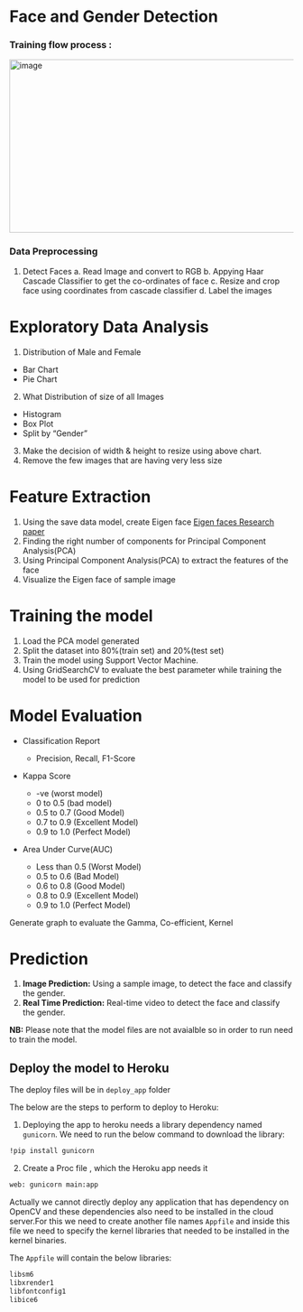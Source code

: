 # Face and Gender Detection

### Training flow process :

<img width="1152" height="307" alt="image" src="https://github.com/user-attachments/assets/2c76d830-58c6-4d7c-82d0-79e919fab974" />


### Data Preprocessing

1. Detect Faces
  a. Read Image and convert to RGB
  b. Appying Haar Cascade Classifier to get the co-ordinates of face
  c. Resize and crop face using coordinates from cascade classifier
  d. Label the images

# Exploratory Data Analysis
1. Distribution of Male and Female
 - Bar Chart
 - Pie Chart
2. What Distribution of size of all Images
 - Histogram
 - Box Plot
 - Split by “Gender”
3. Make the decision of width & height to resize using above chart.
4. Remove the few images that are having very less size

# Feature Extraction
1. Using the save data model, create Eigen face
[Eigen faces Research paper](https://sites.cs.ucsb.edu/~mturk/Papers/mturk-CVPR91.pdf)
2. Finding the right number of components for Principal Component Analysis(PCA)
3. Using Principal Component Analysis(PCA) to extract the features of the face
4. Visualize the Eigen face of sample image

# Training the model
1. Load the PCA model generated
2. Split the dataset into 80%(train set) and 20%(test set)
3. Train the model using Support Vector Machine.
4. Using GridSearchCV to evaluate the best parameter while training the model to be used for prediction

# Model Evaluation
- Classification Report
  - Precision, Recall, F1-Score

- Kappa Score
  - -ve (worst model)
  - 0 to 0.5 (bad model)
  - 0.5 to 0.7 (Good Model)
  - 0.7 to 0.9 (Excellent Model)
  - 0.9 to 1.0 (Perfect Model)

- Area Under Curve(AUC)
  - Less than 0.5 (Worst Model)
  - 0.5 to 0.6 (Bad Model)
  - 0.6 to 0.8 (Good Model)
  - 0.8 to 0.9 (Excellent Model)
  - 0.9 to 1.0 (Perfect Model)

Generate graph to evaluate the Gamma, Co-efficient, Kernel

# Prediction
1. **Image Prediction:** Using a sample image, to detect the face and classify the gender.
2. **Real Time Prediction:** Real-time video to detect the face and classify the gender.


**NB:** Please note that the model files are not avaialble so in order to run need to train the model.

## Deploy the model to Heroku

The deploy files will be in `deploy_app` folder

The below are the steps to perform to deploy to Heroku:

1. Deploying the app to heroku needs a library dependency named `gunicorn`. We need to run the below command to download the library:

```bash
!pip install gunicorn
```

2. Create a Proc file , which the Heroku app needs it

```bash
web: gunicorn main:app
```

Actually we cannot directly deploy any application that has dependency on OpenCV and these dependencies also need to be installed in the cloud server.For this we need to create another file names `Appfile` and inside this file we need to specify the kernel libraries that needed to be installed in the kernel binaries.

The `Appfile` will contain the below libraries:

```bash
libsm6
libxrender1
libfontconfig1
libice6
```
